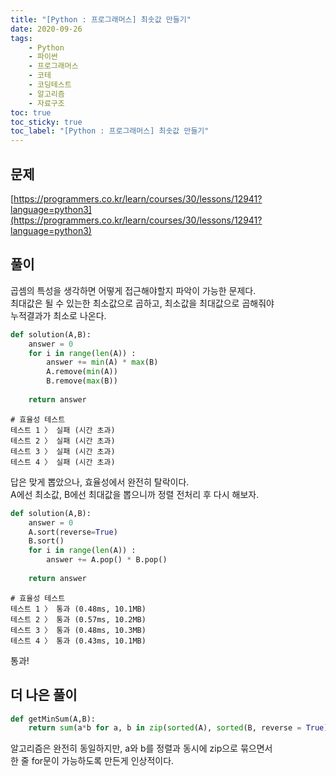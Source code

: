 ```yaml
---
title: "[Python : 프로그래머스] 최솟값 만들기"
date: 2020-09-26
tags:
    - Python
    - 파이썬
    - 프로그래머스
    - 코테  
    - 코딩테스트
    - 알고리즘
    - 자료구조
toc: true
toc_sticky: true
toc_label: "[Python : 프로그래머스] 최솟값 만들기"
---
```

## 문제
[https://programmers.co.kr/learn/courses/30/lessons/12941?language=python3](https://programmers.co.kr/learn/courses/30/lessons/12941?language=python3)
## 풀이
곱셈의 특성을 생각하면 어떻게 접근해야할지 파악이 가능한 문제다.  
최대값은 될 수 있는한 최소값으로 곱하고, 최소값을 최대값으로 곱해줘야  
누적결과가 최소로 나온다.  
```python
def solution(A,B):
    answer = 0
    for i in range(len(A)) :
        answer += min(A) * max(B)
        A.remove(min(A))
        B.remove(max(B))
        
    return answer
```
```
# 효율성 테스트
테스트 1 〉	실패 (시간 초과)
테스트 2 〉	실패 (시간 초과)
테스트 3 〉	실패 (시간 초과)
테스트 4 〉	실패 (시간 초과)
```
답은 맞게 뽑았으나, 효율성에서 완전히 탈락이다.  
A에선 최소값, B에선 최대값을 뽑으니까 정렬 전처리 후 다시 해보자.  
```python
def solution(A,B):
    answer = 0
    A.sort(reverse=True)
    B.sort()
    for i in range(len(A)) :
        answer += A.pop() * B.pop()
        
    return answer
```
```
# 효율성 테스트
테스트 1 〉	통과 (0.48ms, 10.1MB)
테스트 2 〉	통과 (0.57ms, 10.2MB)
테스트 3 〉	통과 (0.48ms, 10.3MB)
테스트 4 〉	통과 (0.43ms, 10.1MB)
```
통과!

## 더 나은 풀이
```python
def getMinSum(A,B):
    return sum(a*b for a, b in zip(sorted(A), sorted(B, reverse = True)))
```
알고리즘은 완전히 동일하지만, a와 b를 정렬과 동시에 zip으로 묶으면서  
한 줄 for문이 가능하도록 만든게 인상적이다.  